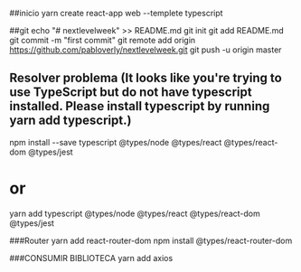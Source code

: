 ##inicio
yarn create react-app web --templete typescript

##git
echo "# nextlevelweek" >> README.md
git init
git add README.md
git commit -m "first commit"
git remote add origin https://github.com/pabloverly/nextlevelweek.git
git push -u origin master

## Resolver problema (It looks like you're trying to use TypeScript but do not have typescript installed. Please install typescript by running yarn add typescript.)

npm install --save typescript @types/node @types/react @types/react-dom @types/jest
# or
yarn add typescript @types/node @types/react @types/react-dom @types/jest

###Router
yarn add react-router-dom
npm install @types/react-router-dom   

###CONSUMIR BIBLIOTECA
yarn add axios 